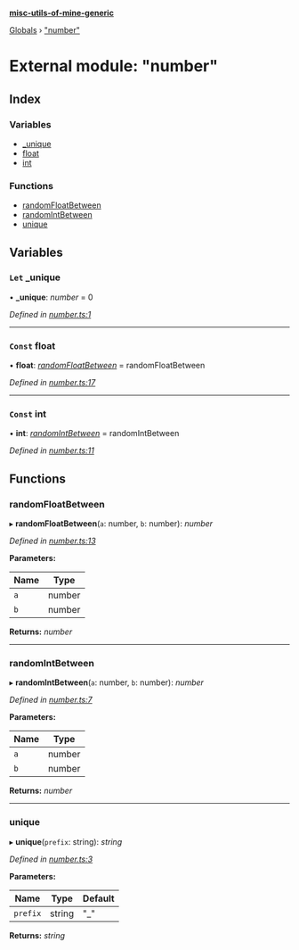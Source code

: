 **[misc-utils-of-mine-generic](../README.md)**

[Globals](../globals.md) › ["number"](_number_.md)

# External module: "number"

## Index

### Variables

* [_unique](_number_.md#let-_unique)
* [float](_number_.md#const-float)
* [int](_number_.md#const-int)

### Functions

* [randomFloatBetween](_number_.md#randomfloatbetween)
* [randomIntBetween](_number_.md#randomintbetween)
* [unique](_number_.md#unique)

## Variables

### `Let` _unique

• **_unique**: *number* = 0

*Defined in [number.ts:1](https://github.com/cancerberoSgx/misc-utils-of-mine/blob/90dd7ac/misc-utils-of-mine-generic/src/number.ts#L1)*

___

### `Const` float

• **float**: *[randomFloatBetween](_number_.md#randomfloatbetween)* =  randomFloatBetween

*Defined in [number.ts:17](https://github.com/cancerberoSgx/misc-utils-of-mine/blob/90dd7ac/misc-utils-of-mine-generic/src/number.ts#L17)*

___

### `Const` int

• **int**: *[randomIntBetween](_number_.md#randomintbetween)* =  randomIntBetween

*Defined in [number.ts:11](https://github.com/cancerberoSgx/misc-utils-of-mine/blob/90dd7ac/misc-utils-of-mine-generic/src/number.ts#L11)*

## Functions

###  randomFloatBetween

▸ **randomFloatBetween**(`a`: number, `b`: number): *number*

*Defined in [number.ts:13](https://github.com/cancerberoSgx/misc-utils-of-mine/blob/90dd7ac/misc-utils-of-mine-generic/src/number.ts#L13)*

**Parameters:**

Name | Type |
------ | ------ |
`a` | number |
`b` | number |

**Returns:** *number*

___

###  randomIntBetween

▸ **randomIntBetween**(`a`: number, `b`: number): *number*

*Defined in [number.ts:7](https://github.com/cancerberoSgx/misc-utils-of-mine/blob/90dd7ac/misc-utils-of-mine-generic/src/number.ts#L7)*

**Parameters:**

Name | Type |
------ | ------ |
`a` | number |
`b` | number |

**Returns:** *number*

___

###  unique

▸ **unique**(`prefix`: string): *string*

*Defined in [number.ts:3](https://github.com/cancerberoSgx/misc-utils-of-mine/blob/90dd7ac/misc-utils-of-mine-generic/src/number.ts#L3)*

**Parameters:**

Name | Type | Default |
------ | ------ | ------ |
`prefix` | string | "_" |

**Returns:** *string*